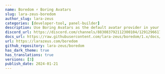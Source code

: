 ```yaml
---
name: Boredom ⚡️ Boring Avatars
slug: lara-zeus-boredom
author_slug: lara-zeus
categories: [developer-tool, panel-builder]
description: Use Boring Avatars as the default avatar provider in your FilamentPHP v3 application
discord_url: https://discord.com/channels/883083792112300104/1291296617521090570
docs_url: https://raw.githubusercontent.com/lara-zeus/boredom/1.x/docs/filament.md
url: https://larazeus.com/boredom
github_repository: lara-zeus/boredom
has_dark_theme: true
has_translations: true
versions: [3]
publish_date: 2024-01-21
---
```

